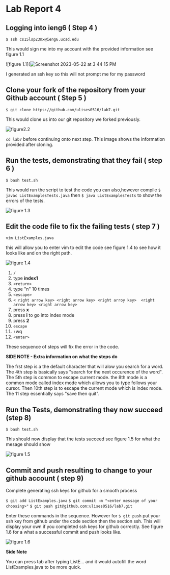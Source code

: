 # Lab Report 4

## Logging into ieng6 ( Step 4 ) 

```$ ssh cs15lsp23mx@ieng6.ucsd.edu```

This would sign me into my account with the provided 
information see figure 1.1 


![figure 1.1](![Screenshot 2023-05-22 at 3 44 15 PM](https://github.com/ulises0516/cse15l-lab-reports/assets/125671517/cb30db03-c7aa-479d-bef3-90b63f68f4a4)

I generated an ssh key so this will not prompt me for my password 

## Clone your fork of the repository from your Github account ( Step 5 )
```$ git clone https://github.com/ulises0516/lab7.git```

This would clone us into our git repository we forked previously.

![figure2.2](<img width="505" alt="Screenshot 2023-05-22 at 4 37 20 PM" src="https://github.com/ulises0516/cse15l-lab-reports/assets/125671517/8a12ecaa-e45c-4374-a1b9-d1ac9660c06b">)

```cd lab7``` before continuing onto next step. This image shows the information provided after cloning. 

## Run the tests, demonstrating that they fail ( step 6 )

```$ bash test.sh```

This would run the script to test the code you can also,however compile
```$ javac ListExamplesTests.java``` then ```$ java ListExamplesTests``` to show the errors of the tests.

![figure 1.3](<img width="527" alt="Screenshot 2023-05-22 at 4 38 13 PM" src="https://github.com/ulises0516/cse15l-lab-reports/assets/125671517/8c50724e-4990-4190-8233-21cf4c7e31a0">)

## Edit the code file to fix the failing tests ( step 7 )

```vim ListExamples.java```

this will allow you to enter vim to edit the code see figure 1.4 to see how it looks like and on the right path.

![figure 1.4](<img width="667" alt="Screenshot 2023-05-22 at 4 11 00 PM" src="https://github.com/ulises0516/cse15l-lab-reports/assets/125671517/f4d4c80f-d18c-4943-911b-82fcb72d1df5">)

1. ```/``` 
2. type **index1**
3. ```<return>```
4. type "n" 10 times 
5.  ```<escape>```
6.  ```< right arrow key> <right arrow key> <right arroy key>  <right arrow key> <right arrow key>```
7.  press **x**
8.  press **i** to go into index mode
9.  press **2**
10.  ```escape```
11.  ```:```wq
12.  ```<enter>```

These sequence of steps will fix the error in the code.

**SIDE NOTE - Extra information on what the steps do** 

The frst step is a the default character that will alow you search for a word. The 4th step is basically says "search for the next occurence of the word". The 5th step is common to escape current mode. the 8th mode is a common mode called index mode which allows you to type follows your cursor. Then 10th step is to escape the current mode which is index mode. The 11 step essentially says "save then quit".

## Run the Tests, demonstrating they now succeed (step 8)

```$ bash test.sh```

This should now display that the tests succeed see figure 1.5 for what the mesage should show 

![figure 1.5](<img width="334" alt="Screenshot 2023-05-22 at 4 14 16 PM" src="https://github.com/ulises0516/cse15l-lab-reports/assets/125671517/de6ab616-74c3-4c68-8d4d-140bcc978d80">)

## Commit and push resulting to change to your github account ( step 9)

Complete generating ssh keys for github for a smooth process 

```$ git add ListExamples.java```
```$ git commit -m "<enter message of your choosing>"```
```$ git push git@github.com:ulises0516/lab7.git```

Enter these commands in the sequence. However for ```$ git push``` put your ssh key from github under the code section then the section ssh. This will display your own if you completed ssh keys for github correctly. See figure 1.6 for a what a successful commit and push looks like.

![figure 1.6](<img width="665" alt="Screenshot 2023-05-22 at 4 42 17 PM" src="https://github.com/ulises0516/cse15l-lab-reports/assets/125671517/1646958e-af88-43ac-8b69-283e7d120b31">)

**Side Note**

You can press tab after typing ListE... and it would autofill the word ListExamples.java to be more quick.
























